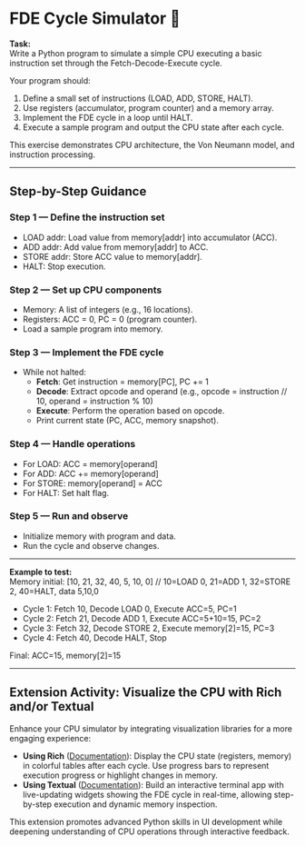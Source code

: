 # FDE Cycle Simulator 🐍

**Task:**  
Write a Python program to simulate a simple CPU executing a basic instruction set through the Fetch-Decode-Execute cycle.

Your program should:

1. Define a small set of instructions (LOAD, ADD, STORE, HALT).
2. Use registers (accumulator, program counter) and a memory array.
3. Implement the FDE cycle in a loop until HALT.
4. Execute a sample program and output the CPU state after each cycle.

This exercise demonstrates CPU architecture, the Von Neumann model, and instruction processing.

---

## Step-by-Step Guidance

### Step 1 — Define the instruction set
- LOAD addr: Load value from memory[addr] into accumulator (ACC).
- ADD addr: Add value from memory[addr] to ACC.
- STORE addr: Store ACC value to memory[addr].
- HALT: Stop execution.

### Step 2 — Set up CPU components
- Memory: A list of integers (e.g., 16 locations).
- Registers: ACC = 0, PC = 0 (program counter).
- Load a sample program into memory.

### Step 3 — Implement the FDE cycle
- While not halted:
  - **Fetch**: Get instruction = memory[PC], PC += 1
  - **Decode**: Extract opcode and operand (e.g., opcode = instruction // 10, operand = instruction % 10)
  - **Execute**: Perform the operation based on opcode.
  - Print current state (PC, ACC, memory snapshot).

### Step 4 — Handle operations
- For LOAD: ACC = memory[operand]
- For ADD: ACC += memory[operand]
- For STORE: memory[operand] = ACC
- For HALT: Set halt flag.

### Step 5 — Run and observe
- Initialize memory with program and data.
- Run the cycle and observe changes.

---

**Example to test:**  
Memory initial: [10, 21, 32, 40, 5, 10, 0]  // 10=LOAD 0, 21=ADD 1, 32=STORE 2, 40=HALT, data 5,10,0

- Cycle 1: Fetch 10, Decode LOAD 0, Execute ACC=5, PC=1
- Cycle 2: Fetch 21, Decode ADD 1, Execute ACC=5+10=15, PC=2
- Cycle 3: Fetch 32, Decode STORE 2, Execute memory[2]=15, PC=3
- Cycle 4: Fetch 40, Decode HALT, Stop

Final: ACC=15, memory[2]=15

---

## Extension Activity: Visualize the CPU with Rich and/or Textual

Enhance your CPU simulator by integrating visualization libraries for a more engaging experience:

- **Using Rich** ([Documentation](https://rich.readthedocs.io/en/stable/)): Display the CPU state (registers, memory) in colorful tables after each cycle. Use progress bars to represent execution progress or highlight changes in memory.
- **Using Textual** ([Documentation](https://textual.textualize.io/)): Build an interactive terminal app with live-updating widgets showing the FDE cycle in real-time, allowing step-by-step execution and dynamic memory inspection.

This extension promotes advanced Python skills in UI development while deepening understanding of CPU operations through interactive feedback.
